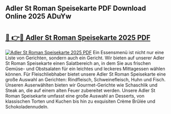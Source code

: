 ## Adler St Roman Speisekarte PDF Download Online 2025 ADuYw

# <h2><a href="http://gccutt3.nevu.top/?p=Adler+St+Roman+Speisekarte">🔗 👉🔴 Adler St Roman Speisekarte 2025 PDF</a></h2>

[![Adler St Roman Speisekarte 2025 PDF](https://i.imgur.com/dBaPXMq.png)](http://gccutt3.nevu.top/?p=Adler+St+Roman+Speisekarte)
Ein Essensmenü ist nicht nur eine Liste von Gerichten, sondern auch ein Gericht. Wir bieten auf unserer Adler St Roman Speisekarte einen Salatbereich an, in dem Sie aus frischen Gemüse- und Obstsalaten für ein leichtes und leckeres Mittagessen wählen können. Für Fleischliebhaber bietet unsere Adler St Roman Speisekarte eine große Auswahl an Gerichten: Rindfleisch, Schweinefleisch, Huhn und Fisch. Unseren Auserwählten bieten wir Gourmet-Gerichte wie Schaschlik und Steak an, die auf einem alten Feuer zubereitet werden. Unsere Adler St Roman Speisekarte umfasst eine große Auswahl an Desserts, von klassischen Torten und Kuchen bis hin zu exquisiten Crème Brûlée und Schokoladennudeln.
